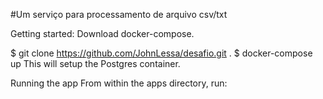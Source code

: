 #Um serviço para processamento de arquivo csv/txt

Getting started:
Download docker-compose.

$ git clone https://github.com/JohnLessa/desafio.git .
$ docker-compose up
This will setup the Postgres container.

Running the app
From within the apps directory, run:
